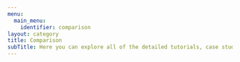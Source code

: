 ```yaml
---
menu:
  main_menu:
    identifier: comparison
layout: category
title: Comparison
subTitle: Here you can explore all of the detailed tutorials, case studies and opinion pieces from our archives. Just pick the category you're interested in below.
---
```

